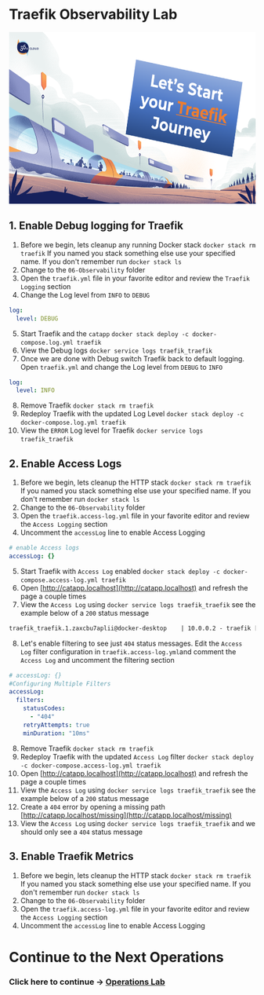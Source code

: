 # Traefik Observability Lab

<img src="../img/Traefik_training.png" alt="Traefik Logo" height="350"> 

## 1. Enable Debug logging for Traefik
1. Before we begin, lets cleanup any running Docker stack `docker stack rm traefik` If you named you stack something else use your specified name. If you don't remember run `docker stack ls`
2. Change to the `06-Observability` folder
3. Open the `traefik.yml` file in your favorite editor and review the `Traefik Logging` section
4. Change the Log level from `INFO` to `DEBUG`

```yml
log:
  level: DEBUG
```

5. Start Traefik and the `catapp` `docker stack deploy -c docker-compose.log.yml traefik`
6.  View the Debug logs `docker service logs traefik_traefik`
7.  Once we are done with Debug switch Traefik back to default logging. Open `traefik.yml` and change the Log level from `DEBUG` to `INFO`

```yml
log:
  level: INFO
```

8. Remove Traefik `docker stack rm traefik`
9. Redeploy Traefik with the updated Log Level `docker stack deploy -c docker-compose.log.yml traefik`
10. View the `ERROR` Log level for Traefik `docker service logs traefik_traefik`


## 2. Enable Access Logs
1. Before we begin, lets cleanup the HTTP stack  `docker stack rm traefik` If you named you stack something else use your specified name. If you don't remember run `docker stack ls`
2. Change to the `06-Observability` folder
3. Open the `traefik.access-log.yml` file in your favorite editor and review the `Access Logging` section
4. Uncomment the `accessLog` line to enable Access Logging

```yml
# enable Access logs
accessLog: {}
```

5. Start Traefik with `Access Log` enabled `docker stack deploy -c docker-compose.access-log.yml traefik`
6. Open [http://catapp.localhost](http://catapp.localhost) and refresh the page a couple times
7. View the `Access Log` using `docker service logs traefik_traefik` see the example below of a `200` status message


```apache
traefik_traefik.1.zaxcbu7aplii@docker-desktop    | 10.0.0.2 - traefik [04/Sep/2020:07:52:41 +0000] "GET / HTTP/1.1" 200 760 "-" "-" 1 "catapp@docker" "http://10.0.8.6:5000" 14ms
```

8. Let's enable filtering to see just `404` status messages. Edit the `Access Log` filter configuration in `traefik.access-log.yml`and comment the `Access Log` and uncomment the filtering section
   
```yml
# accessLog: {}
#Configuring Multiple Filters
accessLog:
  filters:    
    statusCodes:
      - "404"
    retryAttempts: true
    minDuration: "10ms"
```

8. Remove Traefik `docker stack rm traefik`
9. Redeploy Traefik with the updated `Access Log` filter `docker stack deploy -c docker-compose.access-log.yml traefik`
10. Open [http://catapp.localhost](http://catapp.localhost) and refresh the page a couple times
11. View the `Access Log` using `docker service logs traefik_traefik` see the example below of a `200` status message
12. Create a `404` error by opening a missing path [http://catapp.localhost/missing](http://catapp.localhost/missing)
13. View the `Access Log` using `docker service logs traefik_traefik` and we should only see a `404` status message


## 3. Enable Traefik Metrics
1. Before we begin, lets cleanup the HTTP stack  `docker stack rm traefik` If you named you stack something else use your specified name. If you don't remember run `docker stack ls`
2. Change to the `06-Observability` folder
3. Open the `traefik.access-log.yml` file in your favorite editor and review the `Access Logging` section
4. Uncomment the `accessLog` line to enable Access Logging



# Continue to the Next Operations

### Click here to continue -> [Operations Lab](https://github.com/56kcloud/traefik-training/blob/master/07-operations/traefik-operations.md)
